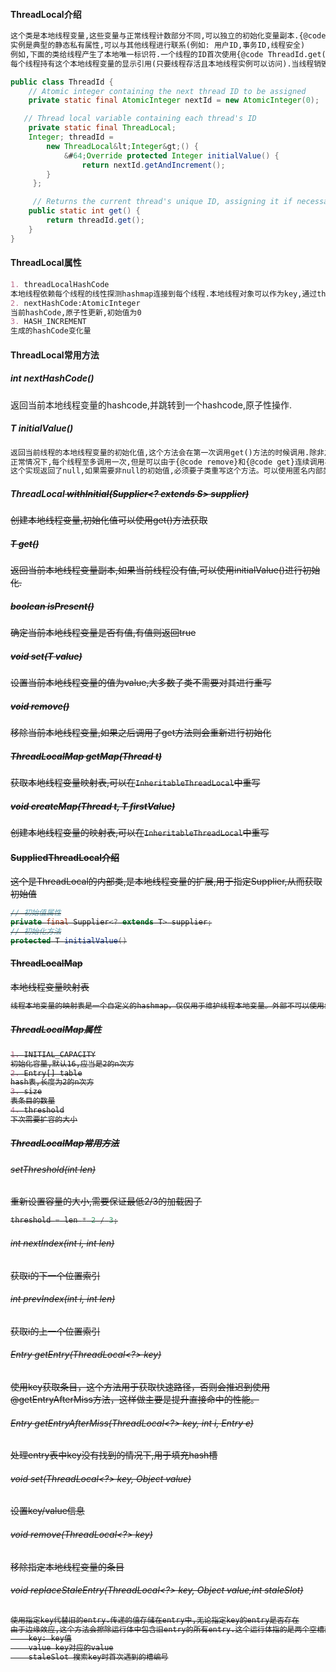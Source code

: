 #### ThreadLocal介绍

```markdown
这个类是本地线程变量,这些变量与正常线程计数部分不同,可以独立的初始化变量副本.{@code ThreadLocal}
实例是典型的静态私有属性,可以与其他线程进行联系(例如: 用户ID,事务ID,线程安全)
例如,下面的类给线程产生了本地唯一标识符.一个线程的ID首次使用{@code ThreadId.get()}方法指定.且在子调用中保持不变.
每个线程持有这个本地线程变量的显示引用(只要线程存活且本地线程实例可以访问).当线程销毁之后,所有的副本都会被垃圾回收.
```

```java
public class ThreadId {
    // Atomic integer containing the next thread ID to be assigned
    private static final AtomicInteger nextId = new AtomicInteger(0);

   // Thread local variable containing each thread's ID
    private static final ThreadLocal;
    Integer; threadId =
        new ThreadLocal&lt;Integer&gt;() {
            &#64;Override protected Integer initialValue() {
                return nextId.getAndIncrement();
        }
     };

     // Returns the current thread's unique ID, assigning it if necessary
    public static int get() {
        return threadId.get();
    }
}
```

#### ThreadLocal属性

```markdown
1. threadLocalHashCode
本地线程依赖每个线程的线性探测hashmap连接到每个线程.本地线程对象可以作为key,通过threadLocalHashCode.进行搜索.这是一种自定义的hashCode,可以处理hash碰撞.
2. nextHashCode:AtomicInteger
当前hashCode,原子性更新,初始值为0
3. HASH_INCREMENT
生成的hashCode变化量
```

#### ThreadLocal常用方法

##### int nextHashCode()

返回当前本地线程变量的hashcode,并跳转到一个hashcode,原子性操作.

##### T initialValue()

```markdown
返回当前线程的本地线程变量的初始化值,这个方法会在第一次调用get()方法的时候调用.除非之前调用过set()方法,否则这个方法不会被其他线程调用.
正常情况下,每个线程至多调用一次,但是可以由于{@code remove}和{@code get}连续调用再次被调用.
这个实现返回了null,如果需要非null的初始值,必须要子类重写这个方法。可以使用匿名内部类来实现。
```

##### ThreadLocal<S> withInitial(Supplier<? extends S> supplier)

创建本地线程变量,初始化值可以使用get()方法获取

##### T get()

返回当前本地线程变量副本,如果当前线程没有值,可以使用initialValue()进行初始化.

##### boolean isPresent()

确定当前本地线程变量是否有值,有值则返回true

##### void set(T value)

设置当前本地线程变量的值为value,大多数子类不需要对其进行重写

##### void remove()

移除当前本地线程变量,如果之后调用了get方法则会重新进行初始化

##### ThreadLocalMap getMap(Thread t)

获取本地线程变量映射表,可以在`InheritableThreadLocal`中重写

##### void createMap(Thread t, T firstValue)

创建本地线程变量的映射表,可以在`InheritableThreadLocal`中重写

#### SuppliedThreadLocal介绍

这个是ThreadLocal的内部类,是本地线程变量的扩展,用于指定Supplier,从而获取初始值

```java
// 初始值属性
private final Supplier<? extends T> supplier;
// 初始化方法
protected T initialValue()
```

#### ThreadLocalMap

本地线程变量映射表

```markdown
线程本地变量的映射表是一个自定义的hashmap，仅仅用于维护线程本地变量。外部不可以使用线程本地变量的操作。这个类是包私有的。运行在线程类中声明属性。使用线程本地变量的操作。这个类是包私有的。运行在线程类中声明属性。自动的对其进行垃圾回收。
```

##### ThreadLocalMap属性

```markdown
1. INITIAL_CAPACITY
初始化容量,默认16,应当是2的n次方
2. Entry[] table
hash表,长度为2的n次方
3. size
表条目的数量
4. threshold
下次需要扩容的大小
```

##### ThreadLocalMap常用方法

###### setThreshold(int len)

重新设置容量的大小,需要保证最低2/3的加载因子

```java
threshold = len * 2 / 3;
```

###### int nextIndex(int i, int len)

获取i的下一个位置索引

###### int prevIndex(int i, int len)
获取i的上一个位置索引

###### Entry getEntry(ThreadLocal<?> key)

使用key获取条目，这个方法用于获取快速路径，否则会推迟到使用@getEntryAfterMiss方法，这样做主要是提升直接命中的性能。

###### Entry getEntryAfterMiss(ThreadLocal<?> key, int i, Entry e)
处理entry表中key没有找到的情况下,用于填充hash槽

###### void set(ThreadLocal<?> key, Object value) 

设置key/value信息

###### void remove(ThreadLocal<?> key)

移除指定本地线程变量的条目

###### void replaceStaleEntry(ThreadLocal<?> key, Object value,int staleSlot)

```markdown
使用指定key代替旧的entry.传递的值存储在entry中,无论指定key的entry是否存在
由于边缘效应,这个方法会擦除运行体中包含旧entry的所有entry.这个运行体指的是两个空槽直接的序列.
	key: key值
	value key对应的value
	staleSlot 搜索key时首次遇到的槽编号
```

